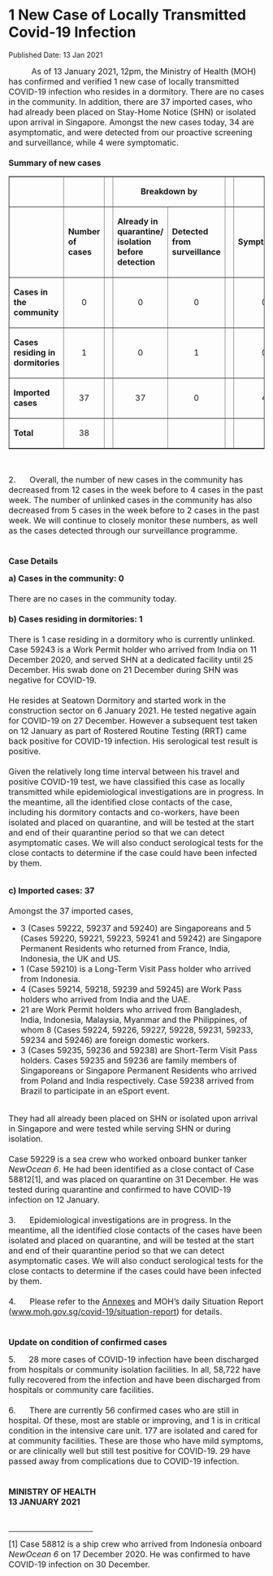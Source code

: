 <html>
    <meta http-equiv="Content-Type" content="text/html; charset=utf-8"/>
    <meta charset="utf-8"/>
    <title>1 New Case of Locally Transmitted Covid-19 Infection </title>
    <body><h1>1 New Case of Locally Transmitted Covid-19 Infection </h1>
    <p>Published Date: 13 Jan 2021</p> <p><span style="font-size: 16px;">&nbsp; &nbsp; &nbsp; &nbsp; &nbsp;&nbsp;As of 13 January 2021, 12pm, the Ministry of Health (MOH) has confirmed and verified 1 new case of locally transmitted COVID-19 infection who resides in a dormitory. There are no cases in the community. In addition, there are 37 imported cases, who had already been placed on Stay-Home Notice (SHN) or isolated upon arrival in Singapore. Amongst the new cases today, 34 are asymptomatic, and were detected from our proactive screening and surveillance, while 4 were symptomatic.&nbsp;<br><br><strong>Summary of new cases<br></strong></span></p> <table border="1" cellspacing="0" cellpadding="0" width="605"> <tbody><tr> <td width="129"> <p align="right"><span style="font-size: 16px;"><br></span></p> </td> <td width="60"> <p><span style="font-size: 16px;"><br></span></p> </td> <td width="16" valign="top"> <p><span style="font-size: 16px;"><br></span></p> </td> <td width="192" colspan="2"> <p align="center"><span style="font-size: 16px;"><strong>Breakdown by</strong></span></p> </td> <td width="16" valign="top"> <p><span style="font-size: 16px;"><br></span></p> </td> <td width="192" colspan="2"> <p align="center"><span style="font-size: 16px;"><strong>Breakdown by</strong></span></p> </td> </tr> <tr> <td width="129"> <p align="right"><span style="font-size: 16px;"><br></span></p> </td> <td width="60"> <p><span style="font-size: 16px;"><strong>Number of cases</strong></span></p> </td> <td width="16" valign="top"> <p><span style="font-size: 16px;"><br></span></p> </td> <td width="96"> <p><span style="font-size: 16px;"><strong>Already in quarantine/ isolation before detection</strong></span></p> </td> <td width="96"> <p><span style="font-size: 16px;"><strong>Detected from surveillance</strong></span></p> </td> <td width="16" valign="top"> <p><span style="font-size: 16px;"><br></span></p> </td> <td width="96"> <p><span style="font-size: 16px;"><strong>Symptomatic</strong></span></p> </td> <td width="96"> <p><span style="font-size: 16px;"><strong>Asymptomatic</strong></span></p> </td> </tr> <tr> <td width="129"> <p><span style="font-size: 16px;"><strong>Cases in the community</strong></span></p> </td> <td width="60"> <p align="center"><span style="font-size: 16px;">0</span></p> </td> <td width="16" valign="top"> <p align="center"><span style="font-size: 16px;"><br></span></p> </td> <td width="96"> <p align="center"><span style="font-size: 16px;">0</span></p> </td> <td width="96"> <p align="center"><span style="font-size: 16px;">0</span></p> </td> <td width="16" valign="top"> <p align="center"><span style="font-size: 16px;"><br></span></p> </td> <td width="96"> <p align="center"><span style="font-size: 16px;">0</span></p> </td> <td width="96"> <p align="center"><span style="font-size: 16px;">0</span></p> </td> </tr> <tr> <td width="129"> <p><span style="font-size: 16px;"><strong>Cases residing in dormitories</strong></span></p> </td> <td width="60"> <p align="center"><span style="font-size: 16px;">1</span></p> </td> <td width="16" valign="top"> <p align="center"><span style="font-size: 16px;"><br></span></p> </td> <td width="96"> <p align="center"><span style="font-size: 16px;">0</span></p> </td> <td width="96"> <p align="center"><span style="font-size: 16px;">1</span></p> </td> <td width="16" valign="top"> <p align="center"><span style="font-size: 16px;"><br></span></p> </td> <td width="96"> <p align="center"><span style="font-size: 16px;">0</span></p> </td> <td width="96"> <p align="center"><span style="font-size: 16px;">1</span></p> </td> </tr> <tr> <td width="129"> <p><span style="font-size: 16px;"><strong>Imported cases</strong></span></p> </td> <td width="60"> <p align="center"><span style="font-size: 16px;">37</span></p> </td> <td width="16" valign="top"> <p align="center"><span style="font-size: 16px;"><br></span></p> </td> <td width="96"> <p align="center"><span style="font-size: 16px;">37</span></p> </td> <td width="96"> <p align="center"><span style="font-size: 16px;">0</span></p> </td> <td width="16" valign="top"> <p align="center"><span style="font-size: 16px;"><br></span></p> </td> <td width="96"> <p align="center"><span style="font-size: 16px;">4</span></p> </td> <td width="96"> <p align="center"><span style="font-size: 16px;">33</span></p> </td> </tr> <tr> <td width="129"> <p><span style="font-size: 16px;"><strong>Total</strong></span></p> </td> <td width="60"> <p align="center"><span style="font-size: 16px;">38</span></p> </td> <td width="16" valign="top"> <p align="center"><span style="font-size: 16px;"><br></span></p> </td> <td width="96"> <p align="center"><span style="font-size: 16px;"><br></span></p> </td> <td width="96"> <p align="center"><span style="font-size: 16px;"><br></span></p> </td> <td width="16" valign="top"> <p align="center"><span style="font-size: 16px;"><br></span></p> </td> <td width="96"> <p align="center"><span style="font-size: 16px;"><br></span></p> </td> <td width="96"> <p align="center"><span style="font-size: 16px;"><br></span></p> </td> </tr> </tbody></table> <p><span style="font-size: 16px;"><br></span></p> <p><span style="font-size: 16px;">2.&nbsp; &nbsp; &nbsp; Overall, the number of new cases in the community has decreased from 12 cases in the week before to 4 cases in the past week. The number of unlinked cases in the community has also decreased from 5 cases in the week before to 2 cases in the past week.&nbsp;We will continue to closely monitor these numbers, as well as the cases detected through our surveillance programme.<br><br><br><strong>Case Details</strong></span></p><p><span style="font-size: 16px;"><b>a) Cases in the community: 0<br><br></b>There are no cases in the community today.<br><br></span><strong style="font-size: 16px;">b) Cases residing in dormitories: 1<br><br></strong><span style="font-size: 16px;">There is 1 case residing in a dormitory who is currently unlinked. Case 59243 is a Work Permit holder who arrived from India on 11 December 2020, and served SHN at a dedicated facility until 25 December. His swab done on 21 December during SHN was negative for COVID-19.<br><br></span><span style="font-size: 16px;">He resides at Seatown Dormitory and started work in the construction sector on 6 January 2021. He tested negative again for COVID-19 on 27 December. However a subsequent test taken on 12 January as part of Rostered Routine Testing (RRT) came back positive for COVID-19 infection. His serological test result is positive.<br><br></span><span style="font-size: 16px;">Given the relatively long time interval between his travel and positive COVID-19 test, we have classified this case as locally transmitted while epidemiological investigations are in progress. In the meantime, all the identified close contacts of the case, including his dormitory contacts and co-workers, have been isolated and placed on quarantine, and will be tested at the start and end of their quarantine period so that we can detect asymptomatic cases. We will also conduct serological tests for the close contacts to determine if the case could have been infected by them.</span></p><p><span style="font-size: 16px;"><br><strong>c) Imported cases: 37<br><br></strong>Amongst the 37 imported cases,</span></p><ul><li><span style="font-size: 16px;">3 (Cases 59222, 59237 and 59240) are Singaporeans and 5 (Cases 59220, 59221, 59223, 59241 and 59242) are Singapore Permanent Residents who returned from France, India, Indonesia, the UK and US.</span></li><li><span style="font-size: 16px;">1 (Case 59210) is a Long-Term Visit Pass holder who arrived from Indonesia.</span></li><li><span style="font-size: 16px;">4 (Cases 59214, 59218, 59239 and 59245) are Work Pass holders who arrived from India and the UAE.</span></li><li><span style="font-size: 16px;">21 are Work Permit holders who arrived from Bangladesh, India, Indonesia, Malaysia, Myanmar and the Philippines, of whom 8 (Cases 59224, 59226, 59227, 59228, 59231, 59233, 59234 and 59246) are foreign domestic workers.</span></li><li><span style="font-size: 16px;">3 (Cases 59235, 59236 and 59238) are Short-Term Visit Pass holders. Cases 59235 and 59236 are family members of Singaporeans or Singapore Permanent Residents who arrived from Poland and India respectively. Case 59238 arrived from Brazil to participate in an eSport event.<br></span></li></ul><p style=""><span style="font-size: 16px;"><br>They had all already been placed on SHN or isolated upon arrival in Singapore and were tested while serving SHN or during isolation.<br><br>Case 59229 is a sea crew who worked onboard bunker tanker<em> NewOcean 6</em>. He had been identified as a close contact of Case 58812[1], and was placed on quarantine on 31 December. He was tested during quarantine and confirmed to have COVID-19 infection on 12 January.<br><br>3.&nbsp; &nbsp; &nbsp;&nbsp;Epidemiological investigations are in progress. In the meantime, all the identified close contacts of the cases have been isolated and placed on quarantine, and will be tested at the start and end of their quarantine period so that we can detect asymptomatic cases. We will also conduct serological tests for the close contacts to determine if the cases could have been infected by them.<br><br>4.&nbsp; &nbsp; &nbsp;&nbsp;Please refer to the <span style="text-decoration: underline;"><a href="/docs/librariesprovider5/pressroom/press-releases/annexes-13-jan.pdf?sfvrsn=829dc1e0_0" title="Annexes 13 Jan">Annexes</a></span>&nbsp;and MOH’s daily Situation Report (<a href="http://www.moh.gov.sg/covid-19/situation-report"><span style="text-decoration: underline;">www.moh.gov.sg/covid-19/situation-report</span></a>) for details.<br><br><br><strong>Update on condition of confirmed cases</strong></span></p><p><p><span style="font-size: 16px;">5.&nbsp; &nbsp; &nbsp;<strong>&nbsp;</strong>28 more cases of COVID-19 infection have been discharged from hospitals or community isolation facilities. In all, 58,722 have fully recovered from the infection and have been discharged from hospitals or community care facilities.<br><br>6.&nbsp; &nbsp; &nbsp;&nbsp;There are currently 56 confirmed cases who are still in hospital. Of these, most are stable or improving, and 1 is in critical condition in the intensive care unit. 177 are isolated and cared for at community facilities. These are those who have mild symptoms, or are clinically well but still test positive for COVID-19. 29 have passed away from complications due to COVID-19 infection.<br><br><br><strong>MINISTRY OF HEALTH<br></strong><strong>13 JANUARY 2021</strong></span></p><div><p><span style="font-size: 16px;"><strong>&nbsp;</strong></span></p> <hr align="left" size="1" width="33%"> <div id="ftn1"><span style="font-size: 16px;"> </span></div></div></p><p><span style="font-size: 16px;">[1] Case 58812 is a ship crew who arrived from Indonesia onboard <em>NewOcean 6</em> on 17 December 2020. He was confirmed to have COVID-19 infection on 30 December. </span></p><p><div><div id="ftn1"><span style="font-size: 16px;"> </span></div> </div><span style="font-size: 16px;"><br></span></p><p><span style="font-size: 16px;"><br></span></p> <p _rdeditor_exists="1"><span style="font-size: 16px;"><br></span></p> &nbsp;<p>&nbsp;<p><span style="font-size: 16px;"> </span></p> </p></body>
</html>